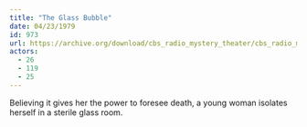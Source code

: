 ```yaml
---
title: "The Glass Bubble"
date: 04/23/1979
id: 973
url: https://archive.org/download/cbs_radio_mystery_theater/cbs_radio_mystery_theater-0951-1000.zip/cbs_radio_mystery_theater-0951-1000%2Fcbsrmt_0973_the_glass_bubble.mp3
actors:
  - 26
  - 119
  - 25
---
```

Believing it gives her the power to foresee death, a young woman isolates herself in a sterile glass room.